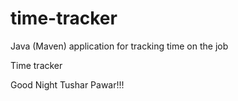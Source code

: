 # time-tracker
Java (Maven) application for tracking time on the job

Time tracker

Good Night Tushar Pawar!!!

